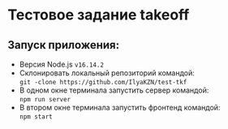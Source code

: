 # Тестовое задание takeoff

## Запуск приложения:
* Версия Node.js `v16.14.2`
* Cклонировать локальный репозиторий командой:  
  `git -clone https://github.com/IlyaKZN/test-tkf`
* В одном окне терминала запустить сервер командой:  
  `npm run server`
* В втором окне терминала запустить фронтенд командой:  
  `npm start`